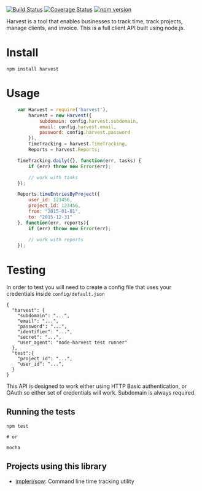 [![Build Status](https://travis-ci.org/log0ymxm/node-harvest.svg?branch=master)](https://travis-ci.org/log0ymxm/node-harvest)
[![Coverage Status](https://coveralls.io/repos/log0ymxm/node-harvest/badge.svg?branch=master)](https://coveralls.io/r/log0ymxm/node-harvest?branch=master)
[![npm version](https://badge.fury.io/js/harvest.svg)](http://badge.fury.io/js/harvest)

Harvest is a tool that enables businesses to track time, track projects, manage clients, and invoice. This is a full client API built using node.js.

# Install

    npm install harvest

# Usage
```javascript
    var Harvest = require('harvest'),
    	harvest = new Harvest({
            subdomain: config.harvest.subdomain,
            email: config.harvest.email,
            password: config.harvest.password
        }),
        TimeTracking = harvest.TimeTracking,
        Reports = harvest.Reports;

    TimeTracking.daily({}, function(err, tasks) {
        if (err) throw new Error(err);

        // work with tasks
    });

    Reports.timeEntriesByProject({
        user_id: 123456,
        project_id: 123456,
        from: "2015-01-01",
        to: "2015-12-31"
    }, function(err, reports){
        if (err) throw new Error(err);
        
        // work with reports
    });
```
# Testing

In order to test you will need to create a config file that uses your credentials inside `config/default.json`

    {
      "harvest": {
        "subdomain": "...",
        "email": "...",
        "password": "...",
        "identifier": "...",
        "secret": "...",
        "user_agent": "node-harvest test runner"
      },
      "test":{
        "project_id": "...",
        "user_id": "...",
      }
    }

This API is designed to work either using HTTP Basic authentication, or OAuth so either set of credentials will work. Subdomain is always required.

## Running the tests

    npm test

    # or

    mocha

## Projects using this library

- [impleri/sow](https://github.com/impleri/sow): Command line time tracking utility
